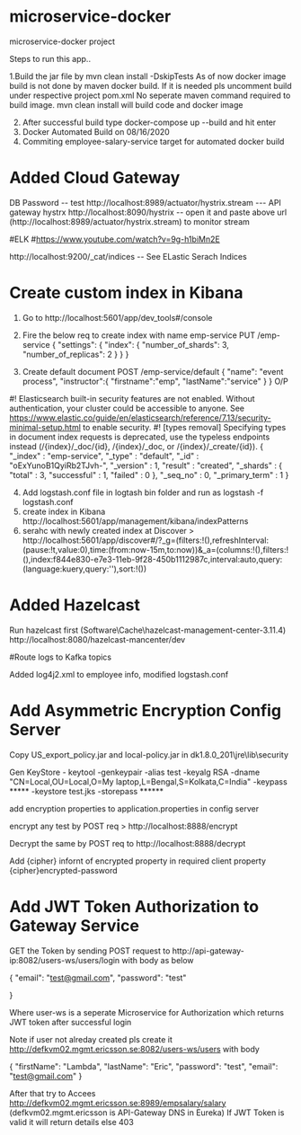 # microservice-docker
microservice-docker project

Steps to run this app..

1.Build the jar file by mvn clean install -DskipTests
As of now docker image build is not done by maven docker build. If it is needed pls uncomment <goal>build</goal> under respective project 
pom.xml
 No seperate maven command required to build image. mvn clean install will build code and docker image

2. After successful build type docker-compose up --build and hit enter
3. Docker Automated Build on 08/16/2020
4. Commiting employee-salary-service target for automated docker build

# Added Cloud Gateway
DB Password --  test
http://localhost:8989/actuator/hystrix.stream  --- API gateway hystrx
http://localhost:8090/hystrix -- open it and paste above url (http://localhost:8989/actuator/hystrix.stream)  to monitor stream

#ELK
#https://www.youtube.com/watch?v=9g-h1biMn2E

http://localhost:9200/_cat/indices -- See ELastic Serach Indices

# Create custom index in Kibana
1. Go to http://localhost:5601/app/dev_tools#/console
2. Fire the below req to create index with name emp-service
PUT /emp-service
{
  "settings": {
    "index": {
      "number_of_shards": 3,  
      "number_of_replicas": 2 
    }
  }
}

3. Create default document
POST /emp-service/default
{
  "name": "event process",
  "instructor":{
    "firstname":"emp",
	"lastName":"service"
  }
}
 O/P
 
 #! Elasticsearch built-in security features are not enabled. Without authentication, your cluster could be accessible to anyone. See https://www.elastic.co/guide/en/elasticsearch/reference/7.13/security-minimal-setup.html to enable security.
#! [types removal] Specifying types in document index requests is deprecated, use the typeless endpoints instead (/{index}/_doc/{id}, /{index}/_doc, or /{index}/_create/{id}).
{
  "_index" : "emp-service",
  "_type" : "default",
  "_id" : "oExYunoB1QyiRb2TJvh-",
  "_version" : 1,
  "result" : "created",
  "_shards" : {
    "total" : 3,
    "successful" : 1,
    "failed" : 0
  },
  "_seq_no" : 0,
  "_primary_term" : 1
}

4. Add logstash.conf file in logtash bin folder and run as logstash -f logstash.conf
5. create index in Kibana http://localhost:5601/app/management/kibana/indexPatterns
6. serahc with newly created index at Discover > http://localhost:5601/app/discover#/?_g=(filters:!(),refreshInterval:(pause:!t,value:0),time:(from:now-15m,to:now))&_a=(columns:!(),filters:!(),index:f844e830-e7e3-11eb-9f28-450b1112987c,interval:auto,query:(language:kuery,query:''),sort:!())

# Added Hazelcast

Run hazelcast first (Software\Cache\hazelcast-management-center-3.11.4)
http://localhost:8080/hazelcast-mancenter/dev

#Route logs to Kafka topics

Added log4j2.xml to employee info, modified logstash.conf 

# Add Asymmetric Encryption Config Server
Copy US_export_policy.jar and local-policy.jar in dk1.8.0_201\jre\lib\security

Gen KeyStore - keytool -genkeypair -alias test -keyalg RSA  -dname "CN=Local,OU=Local,O=My laptop,L=Bengal,S=Kolkata,C=India" -keypass ***** -keystore test.jks -storepass ******

add encryption properties to application.properties in config server

encrypt any test by POST req > http://localhost:8888/encrypt 

Decrypt the same by POST req to http://localhost:8888/decrypt

Add {cipher} infornt of encrypted property in required client property {cipher}encrypted-password

# Add JWT Token Authorization to Gateway Service

GET the Token by sending POST request to http://api-gateway-ip:8082/users-ws/users/login with body as below

{
  "email": "test@gmail.com",
  "password": "test"

}

Where user-ws is a seperate Microservice for Authorization which returns JWT token after successful login

Note if user not alreday created pls create it http://defkvm02.mgmt.ericsson.se:8082/users-ws/users with body

{
  "firstName": "Lambda",
  "lastName": "Eric",
  "password": "test",
  "email": "test@gmail.com"
}

After that try to Accees http://defkvm02.mgmt.ericsson.se:8989/empsalary/salary (defkvm02.mgmt.ericsson is API-Gateway DNS in Eureka)
If JWT Token is valid it will return details else 403
